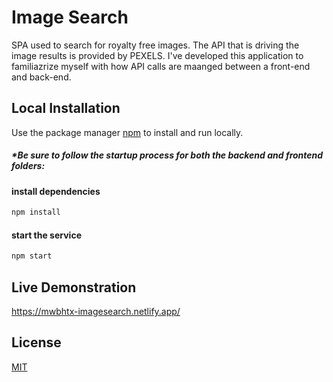 # Image Search

SPA used to search for royalty free images. The API that is driving the image results is provided by PEXELS. I've developed this application to familiazrize myself with how API calls are maanged between a front-end and back-end.

## Local Installation

Use the package manager [npm](https://docs.npmjs.com/downloading-and-installing-node-js-and-npm) to install and run locally.

##### *Be sure to follow the startup process for both the backend and frontend folders:
#### install dependencies
```bash
npm install
```

#### start the service
```bash
npm start
```

## Live Demonstration
https://mwbhtx-imagesearch.netlify.app/

## License
[MIT](https://choosealicense.com/licenses/mit/)
